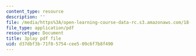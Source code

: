 ```yaml
---
content_type: resource
description: ''
file: /media/https%3A/open-learning-course-data-rc.s3.amazonaws.com/18-01-single-variable-calculus-fall-2006/d37dbf3b71f85754cee509c6f7b8f490_CXKoCMVqM9s.pdf
file_type: application/pdf
resourcetype: Document
title: 3play pdf file
uid: d37dbf3b-71f8-5754-cee5-09c6f7b8f490
---
```

